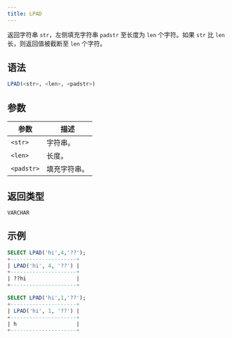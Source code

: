 ```yaml
---
title: LPAD
---
```


返回字符串 `str`，左侧填充字符串 `padstr` 至长度为 `len` 个字符。如果 `str` 比 `len` 长，则返回值被截断至 `len` 个字符。

## 语法

```sql
LPAD(<str>, <len>, <padstr>)
```

## 参数

| 参数       | 描述         |
|------------|--------------|
| `<str>`    | 字符串。     |
| `<len>`    | 长度。       |
| `<padstr>` | 填充字符串。 |

## 返回类型

`VARCHAR`

## 示例

```sql
SELECT LPAD('hi',4,'??');
+---------------------+
| LPAD('hi', 4, '??') |
+---------------------+
| ??hi                |
+---------------------+

SELECT LPAD('hi',1,'??');
+---------------------+
| LPAD('hi', 1, '??') |
+---------------------+
| h                   |
+---------------------+
```